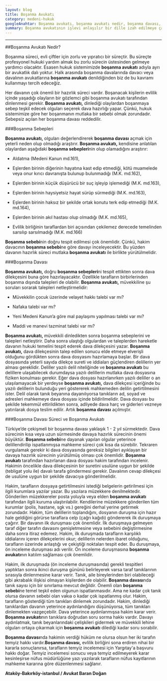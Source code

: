 ```yaml
---
layout: blog
title: Boşanma Avukatı
category: medeni-hukuk
googleAnahtar: Boşanma avukatı, boşanma avukatı nedir, boşanma davası, boşanma sebebi, boşanma sebepleri, ataköy avukat, avukat, bakırköy avukat, istanbul Avukat Baran Doğan
summary: Boşanma avukatının işlevi anlaşılır bir dille izah edilmeye çalışılmıştır.
---
```


---

##Boşanma Avukatı Nedir?

Boşanma süreci, evli çiftler için zorlu ve yıpratıcı bir süreçtir. Bu süreçte profesyonel hukuki yardım almak bu zorlu sürecin üstesinden gelmeye yardımcı olacaktır. Esasen hukuk sistemimizde **boşanma avukatı** adıyla ayrı bir avukatlık dalı yoktur. Halk arasında boşanma davalarında davacı veya davalının avukatlarına **boşanma avukatı** denildiğinden biz de bu kavramı kullanmayı tercih edeceğiz.

Her davanın çok önemli bir hazırlık süreci vardır. Boşanacak kişilerin evlilik içinde yaşadığı olayların bir gözlemci gibi boşanma avukatı tarafından dinlenmesi gerekir. **Boşanma avukatı,** dinlediği olaylardan boşanmaya sebep teşkil edecek olguları seçerek dava hazırlığı yapar. Çünkü, hukuk sistemimize göre her boşanmanın mutlaka bir sebebi olmak zorundadır. Sebepsiz açılan her boşanma davası reddedilir.


###Boşanma Sebepleri



**Boşanma avukatı,** olguları değerlendirerek **boşanma davası** açmak için yeterli neden olup olmadığı araştırır. **Boşanma avukatı,** kendisine anlatılan olaylardan aşağıdaki **boşanma sebepleri**nin olup olamadığını araştırır:

* Aldatma (Medeni Kanun md.161),

* Eşlerden birinin diğerinin hayatına kast edip etmediği, kötü muamelede veya onur kırıcı davranışta bulunup bulunmadığı (M.K. md.162),

* Eşlerden birinin küçük düşürücü bir suç işleyip işlemediği (M.K. md.163),

* Eşlerden birinin haysiyetsiz hayat sürüp sürmediği (M.K. md.163),

* Eşlerden birinin haksız bir şekilde ortak konutu terk edip etmediği (M.K. md.164),

* Eşlerden birinin akıl hastası olup olmadığı (M.K. md.165),

* Evlilik birliğinin taraflardan biri açısından çekilemez derecede temelinden sarsılıp sarsılmadığı (M.K. md.166)

**Boşanma sebebi**nin doğru tespit edilmesi çok önemlidir. Çünkü, hakim davacının **boşanma sebebi**ne göre davayı inceleyecektir. Bu yüzden davanın hazırlık süreci mutlaka **boşanma avukatı** ile birlikte yürütülmelidir. 

###Boşanma Davası


**Boşanma avukatı,** doğru **boşanma sebepleri**ni tespit ettikten sonra dava dilekçesini buna göre hazırlayacaktır. Özellikle tarafların birbirlerinden boşanma dışında talepleri de olabilir. **Boşanma avukatı,** müvekkiline şu soruları sorarak talepleri netleştirmelidir:

* Müvekkilin çocuk üzerinde velayet hakkı talebi var mı?

* Nafaka talebi var mı?

* Yeni Medeni Kanun’a göre mal paylaşımı yapılması talebi var mı?

* Maddi ve manevi tazminat talebi var mı?

**Boşanma avukatı,** müvekkili dinledikten sonra boşanma sebeplerini ve talepleri netleştirir. Daha sonra ulaştığı olgulardan ve taleplerden hareketle davanın hukuki temelini tespit ederek dava dilekçesini yazar. **Boşanma avukatı,** dava dilekçesinin talep edilen sonucu elde etmeye elverişli olduğunu gördükten sonra dava dosyasını hazırlamaya başlar. Bir dava dosyasında yeterli sayıda dilekçe sureti ve iddiaları güçlendiren delillerin yer alması gereklidir. Deliller yazılı delil niteliğinde ve **boşanma avukatı** bu delillere ulaşabilecek durumdaysa yazılı delillerin mutlaka dava dosyasına fiziken konulması gerekir. Eğer dava dosyası hazırlanırken yazılı deliller o an ulaşılamayacak bir yerdeyse **boşanma avukatı,** dava dilekçesi içeriğinde bu yazılı delillerin bulunduğu yeri göstererek mahkemeden delilin getirtilmesini ister. Delil olarak tanık beyanına dayanılıyorsa tanıkların ad, soyad ve adresleri mahkemeye dava dosyası içinde bildirilmelidir. Dava dosyası bu şekilde tekemmül ettirildikten sonra, adliyede dava harç ve giderleri vezneye yatırılarak dosya teslim edilir. Artık **boşanma davası** açılmıştır.


###Boşanma Davası Süreci ve Boşanma Avukatı



Türkiye’de çekişmeli bir boşanma davası yaklaşık 1 -  2 yıl sürmektedir. Dava sürecinin kısa veya uzun sürmesinde davaya hazırlık sürecinin önemi büyüktür. **Boşanma sebebi**ne dayanak yapılan olgular yeterince delillendirilip ispatlanmışsa mahkeme süreci çok kısa da sürebilir. Tekraren vurgulamak gerekir ki dava dosyasında gereksiz bilgileri ayıklayan bir davaya hazırlık sürecinin yürütülmüş olması çok önemlidir. **Boşanma avukatı** tarafından hazırlanan dava dosyası hakim tarafından incelenir. Hakimin öncelikle dava dilekçesinin bir suretini usulüne uygun bir şekilde (tebligat yolu ile) davalı tarafa göndermesi gerekir. Davalının cevap dilekçesi de usulüne uygun bir şekilde davacıya gönderilmelidir. 

Hakim, tarafların dosyaya getirtilmesini istediği belgelerin getirilmesi için ilgili kurumlara yazılar yazar. Bu yazılara müzekkere denilmektedir. Gönderilen müzekkereler posta yoluyla veya elden **boşanma avukatı** tarafından ilgili kuruma ulaştırılabilir.  Kendilerine müzekkere gönderilen tüm kurumlar (polis, hastane, sgk vs.) gereğini derhal yerine getirmek zorundadır. Hakim, tüm delillerin toplandığını, dosyanın duruşma için hazır hale geldiğini görürse taraflara celp (çağrı kağıdı) göndererek ilk duruşmaya çağırır. Bir davanın ilk duruşması çok önemlidir. İlk duruşmaya gelmeyen taraf diğer tarafın davasını genişletmesine veya sebebini değiştirmesine daha sonra itiraz edemez. Hakim, ilk duruşmada tarafların karşılıklı iddialarını içeren dilekçelerini okur; delillerin nelerden ibaret olduğunu, tarafların üzerinde anlaştığı ve çekiştiği noktaları tespit eder. Bu duruşmaya, ön inceleme duruşması adı verilir. Ön inceleme duruşmasına **boşanma avukatı**nın katılım sağlaması çok önemlidir.
	
Hakim, ilk duruşmada (ön inceleme duruşmasında) gerekli tespitleri yaptıktan sonra ikinci duruşma gününü belirleyerek varsa taraf tanıklarının sırasıyla dinlenmesine karar verir. Tanık, aile bireylerinden biri olabileceği gibi akrabalık ilişkisi olmayan kişilerden de olabilir.  **Boşanma davası**nda tanık sayısı için bir sınırlama mevcut değildir. Önemli olan **boşanma sebebi**ne temel teşkil eden olgunun ispatlanmasıdır. Ama ne kadar çok tanık olursa davanın sebebi olan vakıa o kadar çok ispatlanmış olur. Hakim, tarafların gösterdiği tüm tanıkları dinlemek zorundadır. Hakim, dinlediği tanıklardan davanın yeterince aydınlandığını düşünüyorsa, tüm tanıkları dinlemekten vazgeçebilir. Dava yeterince aydınlanmışsa hakim karar verir.
**Boşanma avukatı**nın tanıklara doğrudan soru sorma hakkı vardır. Davayı aydınlatmak, tanık beyanlarındaki çelişkileri gidermek ve müvekkili lehine olguları ortaya çıkarmak için **boşanma avukatı** dilediği kadar soru sorabilir.

**Boşanma davası**nda hakimin verdiği hüküm ne olursa olsun her iki tarafın temyiz hakkı vardır.**Boşanma davası,** evlilik birliğini sona erdiren nihai bir kararla sonuçlanırsa, tarafların temyiz incelemesi için Yargıtay'a başvuru hakkı doğar. Temyiz incelemesi sonucu veya temyiz edilmeyerek karar kesinleşirse nüfus müdürlüğüne yazı yazılarak tarafların nüfus kayıtlarının mahkeme kararına göre düzenlenmesi sağlanır.



**Ataköy-Bakırköy-istanbul / Avukat Baran Doğan**




